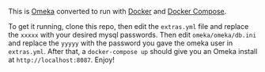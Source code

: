 This is [Omeka](http://omeka.org) converted to run with [Docker](http://docker.com) and [Docker Compose](https://docs.docker.com/compose/). 

To get it running, clone this repo, then edit the ```extras.yml``` file and replace the ```xxxxx``` with your desired mysql passwords.  Then edit ```omeka/omeka/db.ini``` and replace the ```yyyyy``` with the password you gave the omeka user in ```extras.yml```. After that, a ```docker-compose up``` should give you an Omeka install at ```http://localhost:8087```. Enjoy!


